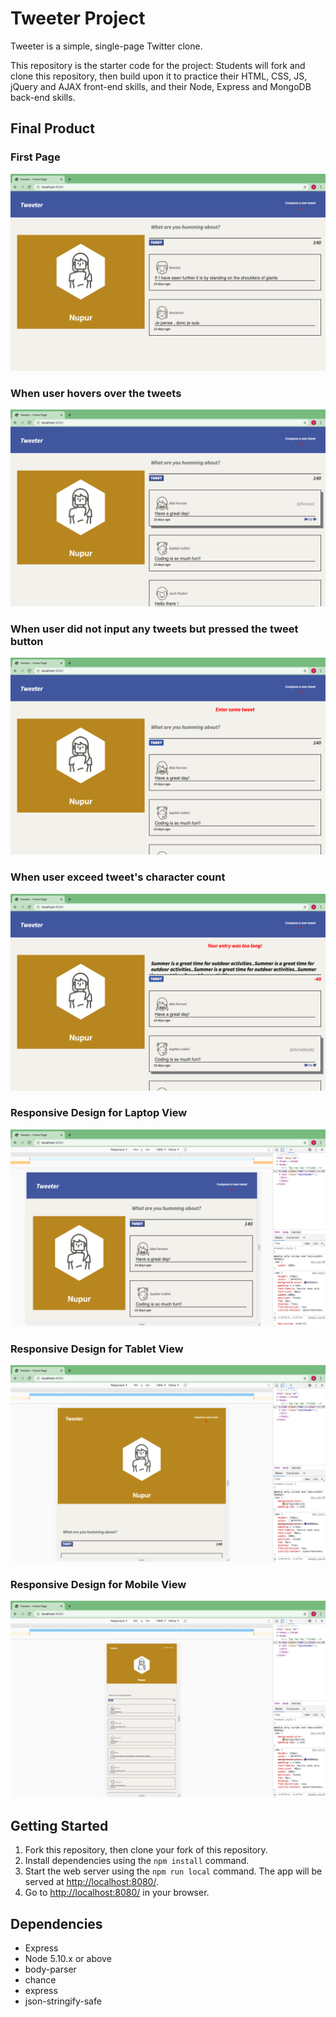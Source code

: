 # Tweeter Project

Tweeter is a simple, single-page Twitter clone.

This repository is the starter code for the project: Students will fork and clone this repository, then build upon it to practice their HTML, CSS, JS, jQuery and AJAX front-end skills, and their Node, Express and MongoDB back-end skills.

## Final Product

### First Page 
!["First Page"](https://github.com/NupurPrakash/tweeter/blob/master/docs/first-page.png)

### When user hovers over the tweets
!["While hovering over the tweets"](https://github.com/NupurPrakash/tweeter/blob/master/docs/hover.png)

### When user did not input any tweets but pressed the tweet button
!["When user inputs no tweet but presses tweet button"](https://github.com/NupurPrakash/tweeter/blob/master/docs/no-input-tweet.png)

### When user exceed tweet's character count
!["When user exceeds character count"](https://github.com/NupurPrakash/tweeter/blob/master/docs/exceeds-tweet-limit.png)

### Responsive Design for Laptop View
!["Responsive Design - For Laptop View"](https://github.com/NupurPrakash/tweeter/blob/master/docs/responsive-design1.png)

### Responsive Design for Tablet View
!["Responsive Design - For Tablet View"](https://github.com/NupurPrakash/tweeter/blob/master/docs/responsive-design2.png)

### Responsive Design for Mobile View
!["Responsive Design - For Mobile View"](https://github.com/NupurPrakash/tweeter/blob/master/docs/responsive-design3.png)



## Getting Started

1. Fork this repository, then clone your fork of this repository.
2. Install dependencies using the `npm install` command.
3. Start the web server using the `npm run local` command. The app will be served at <http://localhost:8080/>.
4. Go to <http://localhost:8080/> in your browser.

## Dependencies

- Express
- Node 5.10.x or above
- body-parser
- chance
- express
- json-stringify-safe


